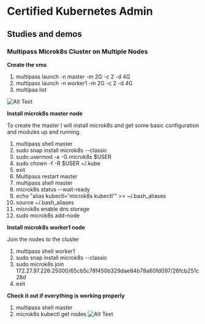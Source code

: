 # Certified Kubernetes Admin

## Studies and demos

### Multipass Microk8s Cluster on Multiple Nodes

**Create the vms**
1. multipass launch -n master -m 2G -c 2 -d 4G
2. multipass launch -n worker1 -m 2G -c 2 -d 4G
3. multipaa list

![Alt Text](/images/microk8s/micro.PNG)

**Install microk8s master node**

To create the master I will install microk8s and get some basic configuration and modules up and running.

1. multipass shell master
2. sudo snap install microk8s --classic
3. sudo usermod -a -G microk8s $USER
4. sudo chown -f -R $USER ~/.kube
5. exit
6. Multipass restart master
7. multipass shell master
8. microk8s status --wait-ready
9. echo "alias kubectl='microk8s kubectl'" >> ~/.bash_aliases
10. source ~/.bash_aliases
11. microk8s enable dns storage
12. sudo microk8s add-node

**Install microk8s worker1 node**

Join the nodes to the cluster 

1. multipass shell worker1
2. sudo snap install microk8s --classic
3. sudo microk8s join 172.27.97.226:25000/65cb5c78f450b329dae84b78a60fd097/26fcb251c28d
4. exit

**Check it out if everything is working properly**

1. multipass shell master
2. microk8s kubectl get nodes
![Alt Text](/images/microk8s/micro1.PNG)